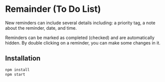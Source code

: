 # Remainder (To Do List)


 New reminders can include several details including: a priority tag, a note about the reminder, date, and time.

Reminders can be marked as completed (checked) and are automatically hidden. By double clicking on a reminder, you can make some changes in it.

## Installation

```bash
npm install
npm start
```

